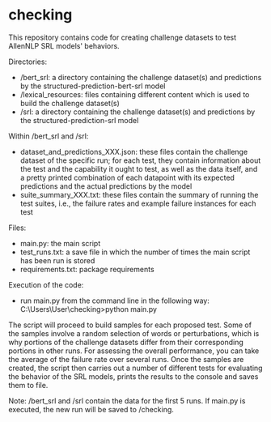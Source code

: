 # checking

This repository contains code for creating challenge datasets to test AllenNLP SRL models' behaviors.

Directories:
- /bert_srl: a directory containing the challenge dataset(s) and predictions by the structured-prediction-bert-srl model
- /lexical_resources: files containing different content which is used to build the challenge dataset(s)
- /srl: a directory containing the challenge dataset(s) and predictions by the structured-prediction-srl model

Within /bert_srl and /srl:
- dataset_and_predictions_XXX.json: these files contain the challenge dataset of the specific run; for each test, they contain information about the test and the capability it ought to test, as well as the data itself, and a pretty printed combination of each datapoint with its expected predictions and the actual predictions by the model
- suite_summary_XXX.txt: these files contain the summary of running the test suites, i.e., the failure rates and example failure instances for each test

Files:
- main.py: the main script
- test_runs.txt: a save file in which the number of times the main script has been run is stored
- requirements.txt: package requirements

Execution of the code:
- run main.py from the command line in the following way:
  C:\Users\User\checking>python main.py

The script will proceed to build samples for each proposed test. Some of the samples involve a random selection of words 
or perturbations, which is why portions of the challenge datasets differ from their corresponding portions in other runs.
For assessing the overall performance, you can take the average of the
failure rate over several runs.
Once the samples are created, the script then carries out a number of different tests for evaluating the behavior of the SRL models,
prints the results to the console and saves them to file.

Note: /bert_srl and /srl contain the data for the first 5 runs. If main.py is executed, the new run will be saved to /checking.